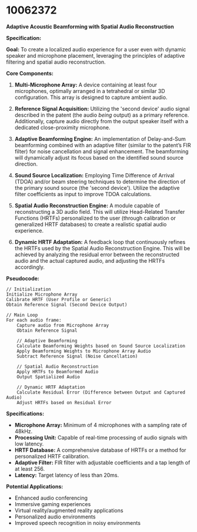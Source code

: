 # 10062372

**Adaptive Acoustic Beamforming with Spatial Audio Reconstruction**

**Specification:**

**Goal:** To create a localized audio experience for a user even with dynamic speaker and microphone placement, leveraging the principles of adaptive filtering and spatial audio reconstruction.

**Core Components:**

1.  **Multi-Microphone Array:** A device containing at least four microphones, optimally arranged in a tetrahedral or similar 3D configuration. This array is designed to capture ambient audio.

2.  **Reference Signal Acquisition:** Utilizing the 'second device' audio signal described in the patent (the audio *being* output) as a primary reference.  Additionally, capture audio directly from the output speaker itself with a dedicated close-proximity microphone.

3.  **Adaptive Beamforming Engine:** An implementation of Delay-and-Sum beamforming combined with an adaptive filter (similar to the patent’s FIR filter) for noise cancellation and signal enhancement. The beamforming will dynamically adjust its focus based on the identified sound source direction.

4.  **Sound Source Localization:** Employing Time Difference of Arrival (TDOA) and/or beam steering techniques to determine the direction of the primary sound source (the 'second device'). Utilize the adaptive filter coefficients as input to improve TDOA calculations.

5.  **Spatial Audio Reconstruction Engine:**  A module capable of reconstructing a 3D audio field.  This will utilize Head-Related Transfer Functions (HRTFs) personalized to the user (through calibration or generalized HRTF databases) to create a realistic spatial audio experience.

6.  **Dynamic HRTF Adaptation:** A feedback loop that continuously refines the HRTFs used by the Spatial Audio Reconstruction Engine. This will be achieved by analyzing the residual error between the reconstructed audio and the actual captured audio, and adjusting the HRTFs accordingly.

**Pseudocode:**

```
// Initialization
Initialize Microphone Array
Calibrate HRTF (User Profile or Generic)
Obtain Reference Signal (Second Device Output)

// Main Loop
For each audio frame:
    Capture audio from Microphone Array
    Obtain Reference Signal

    // Adaptive Beamforming
    Calculate Beamforming Weights based on Sound Source Localization
    Apply Beamforming Weights to Microphone Array Audio
    Subtract Reference Signal (Noise Cancellation)

    // Spatial Audio Reconstruction
    Apply HRTFs to Beamformed Audio
    Output Spatialized Audio

    // Dynamic HRTF Adaptation
    Calculate Residual Error (Difference between Output and Captured Audio)
    Adjust HRTFs based on Residual Error
```

**Specifications:**

*   **Microphone Array:** Minimum of 4 microphones with a sampling rate of 48kHz.
*   **Processing Unit:** Capable of real-time processing of audio signals with low latency.
*   **HRTF Database:** A comprehensive database of HRTFs or a method for personalized HRTF calibration.
*   **Adaptive Filter:** FIR filter with adjustable coefficients and a tap length of at least 256.
*   **Latency:** Target latency of less than 20ms.

**Potential Applications:**

*   Enhanced audio conferencing
*   Immersive gaming experiences
*   Virtual reality/augmented reality applications
*   Personalized audio environments
*   Improved speech recognition in noisy environments